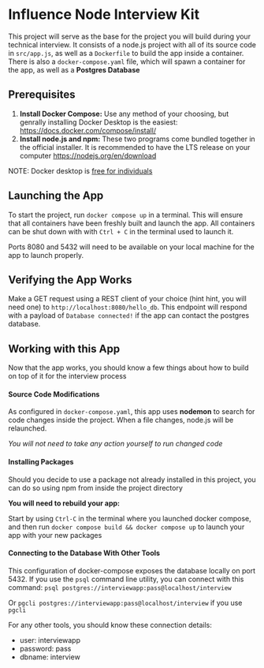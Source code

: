 # Influence Node Interview Kit

This project will serve as the base for the project you will build during your
technical interview. It consists of a node.js project with all of its source
code in `src/app.js`, as well as a `Dockerfile` to build the app inside a container.
There is also a `docker-compose.yaml` file, which will spawn  a container for
the app, as well as a **Postgres Database**

## Prerequisites
1. **Install Docker Compose:** Use any method of your choosing, but genrally installing Docker Desktop is the easiest: https://docs.docker.com/compose/install/
2. **Install node.js and npm:** These two programs come bundled together in the official installer. It is recommended to have the LTS release on your computer https://nodejs.org/en/download

NOTE: Docker desktop is [free for individuals](https://docs.docker.com/subscription/desktop-license/#:~:text=Docker%20Desktop%20is%20free%20for,also%20required%20for%20government%20entities.)


## Launching the App
To start the project, run `docker compose up` in a
terminal. This will ensure that all containers have been freshly built and
launch the app. All containers can be shut down with with `Ctrl + C` in the
terminal used to launch it.

Ports 8080 and 5432 will need to be available on your local machine for the app to launch properly.

## Verifying the App Works
Make a GET request using a REST client of your choice (hint hint, you will need
one) to `http://localhost:8080/hello_db`. This endpoint will respond with a
payload of `Database connected!` if the app can contact the postgres database.


## Working with this App
Now that the app works, you should know a few things about how to build on top of it for the interview process

#### Source Code Modifications
As configured in `docker-compose.yaml`, this app uses **nodemon** to search for code changes inside the project. When a file changes, node.js will be relaunched.

*You will not need to take any action yourself to run changed code*
#### Installing Packages
Should you decide to use a package not already installed in this project, you can do so using npm from inside the project directory

**You will need to rebuild your app:**

Start by using `Ctrl-C` in the terminal where you launched docker compose, and then run `docker compose build && docker compose up` to launch your app with your new packages

#### Connecting to the Database With Other Tools
This configuration of docker-compose exposes the database locally on port 5432. If you use the `psql` command line utility, you can connect with this command:
`psql postgres://interviewapp:pass@localhost/interview`

Or `pgcli postgres://interviewapp:pass@localhost/interview` if you use `pgcli`

For any other tools, you should know these connection details:
 - user: interviewapp
 - password: pass
 - dbname: interview